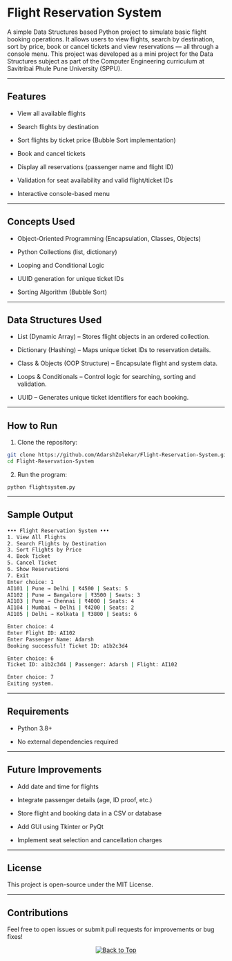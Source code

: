 # Flight Reservation System

A simple Data Structures based Python project to simulate basic flight booking operations.
It allows users to view flights, search by destination, sort by price, book or cancel tickets and view reservations — all through a console menu. This project was developed as a mini project for the Data Structures subject as part of the Computer Engineering curriculum at Savitribai Phule Pune University (SPPU).

---

## Features

- View all available flights

- Search flights by destination

- Sort flights by ticket price (Bubble Sort implementation)

- Book and cancel tickets

- Display all reservations (passenger name and flight ID)

- Validation for seat availability and valid flight/ticket IDs

- Interactive console-based menu

---

## Concepts Used

- Object-Oriented Programming (Encapsulation, Classes, Objects)

- Python Collections (list, dictionary)

- Looping and Conditional Logic

- UUID generation for unique ticket IDs

- Sorting Algorithm (Bubble Sort)

---

## Data Structures Used

- List (Dynamic Array) – Stores flight objects in an ordered collection.

- Dictionary (Hashing) – Maps unique ticket IDs to reservation details.

- Class & Objects (OOP Structure) – Encapsulate flight and system data.

- Loops & Conditionals – Control logic for searching, sorting and validation.

- UUID – Generates unique ticket identifiers for each booking.

---

## How to Run

1. Clone the repository:

```bash
git clone https://github.com/AdarshZolekar/Flight-Reservation-System.git
cd Flight-Reservation-System
```

2. Run the program:
```
python flightsystem.py
```
---

## Sample Output

```bash
••• Flight Reservation System •••
1. View All Flights
2. Search Flights by Destination
3. Sort Flights by Price
4. Book Ticket
5. Cancel Ticket
6. Show Reservations
7. Exit
Enter choice: 1
AI101 | Pune → Delhi | ₹4500 | Seats: 5
AI102 | Pune → Bangalore | ₹3500 | Seats: 3
AI103 | Pune → Chennai | ₹4000 | Seats: 4
AI104 | Mumbai → Delhi | ₹4200 | Seats: 2
AI105 | Delhi → Kolkata | ₹3800 | Seats: 6

Enter choice: 4
Enter Flight ID: AI102
Enter Passenger Name: Adarsh
Booking successful! Ticket ID: a1b2c3d4

Enter choice: 6
Ticket ID: a1b2c3d4 | Passenger: Adarsh | Flight: AI102

Enter choice: 7
Exiting system.
```
---

## Requirements

- Python 3.8+

- No external dependencies required

---

## Future Improvements

- Add date and time for flights

- Integrate passenger details (age, ID proof, etc.)

- Store flight and booking data in a CSV or database

- Add GUI using Tkinter or PyQt

- Implement seat selection and cancellation charges

---

## License

This project is open-source under the MIT License.

---

## Contributions

Feel free to open issues or submit pull requests for improvements or bug fixes!


<p align="center">
  <a href="#top">
    <img src="https://img.shields.io/badge/%E2%AC%86-Back%20to%20Top-blue?style=for-the-badge" alt="Back to Top"/>
  </a>
</p>

